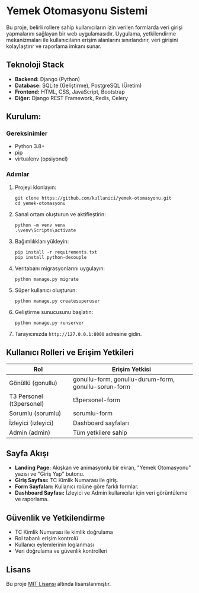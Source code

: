 # Yemek Otomasyonu Sistemi

Bu proje, belirli rollere sahip kullanıcıların izin verilen formlarda veri girişi yapmalarını sağlayan bir web uygulamasıdır. Uygulama, yetkilendirme mekanizmaları ile kullanıcıların erişim alanlarını sınırlandırır, veri girişini kolaylaştırır ve raporlama imkanı sunar.

## Teknoloji Stack

- **Backend:** Django (Python)
- **Database:** SQLite (Geliştirme), PostgreSQL (Üretim)
- **Frontend:** HTML, CSS, JavaScript, Bootstrap
- **Diğer:** Django REST Framework, Redis, Celery

## Kurulum:

### Gereksinimler

- Python 3.8+
- pip
- virtualenv (opsiyonel)

### Adımlar

1. Projeyi klonlayın:
   ```
   git clone https://github.com/kullanici/yemek-otomasyonu.git
   cd yemek-otomasyonu
   ```

2. Sanal ortam oluşturun ve aktifleştirin:
   ```
   python -m venv venv
   .\venv\Scripts\activate
   ```

3. Bağımlılıkları yükleyin:
   ```
   pip install -r requirements.txt
   pip install python-decouple
   ```

4. Veritabanı migrasyonlarını uygulayın:
   ```
   python manage.py migrate
   ```

5. Süper kullanıcı oluşturun:
   ```
   python manage.py createsuperuser
   ```

6. Geliştirme sunucusunu başlatın:
   ```
   python manage.py runserver
   ```

7. Tarayıcınızda `http://127.0.0.1:8000` adresine gidin.

## Kullanıcı Rolleri ve Erişim Yetkileri

| Rol | Erişim Yetkisi |
|-----|----------------|
| Gönüllü (gonullu) | gonullu-form, gonullu-durum-form, gonullu-sorun-form |
| T3 Personel (t3personel) | t3personel-form |
| Sorumlu (sorumlu) | sorumlu-form |
| İzleyici (izleyici) | Dashboard sayfaları |
| Admin (admin) | Tüm yetkilere sahip |

## Sayfa Akışı

- **Landing Page:** Akışkan ve animasyonlu bir ekran, "Yemek Otomasyonu" yazısı ve "Giriş Yap" butonu.
- **Giriş Sayfası:** TC Kimlik Numarası ile giriş.
- **Form Sayfaları:** Kullanıcı rolüne göre farklı formlar.
- **Dashboard Sayfası:** İzleyici ve Admin kullanıcılar için veri görüntüleme ve raporlama.

## Güvenlik ve Yetkilendirme

- TC Kimlik Numarası ile kimlik doğrulama
- Rol tabanlı erişim kontrolü
- Kullanıcı eylemlerinin loglanması
- Veri doğrulama ve güvenlik kontrolleri

## Lisans

Bu proje [MIT Lisansı](LICENSE) altında lisanslanmıştır. 